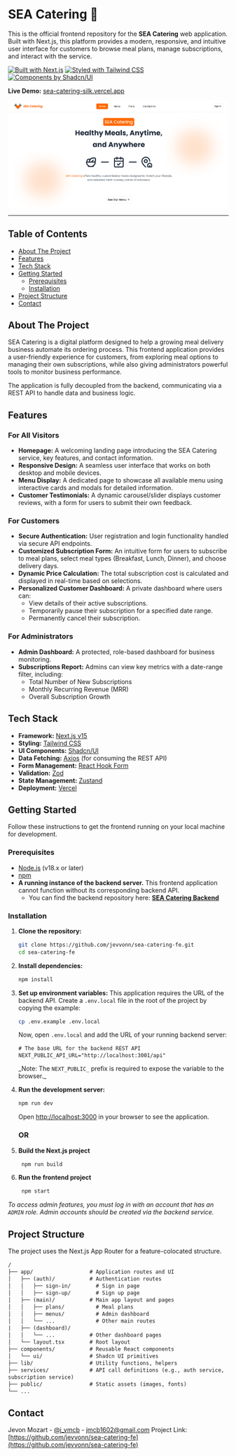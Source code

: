 # SEA Catering 🥕

This is the official frontend repository for the **SEA Catering** web application. Built with Next.js, this platform provides a modern, responsive, and intuitive user interface for customers to browse meal plans, manage subscriptions, and interact with the service.

[![Built with Next.js](https://img.shields.io/badge/Built%20with-Next.js-000000?style=for-the-badge&logo=nextdotjs)](https://nextjs.org/)
[![Styled with Tailwind CSS](https://img.shields.io/badge/Styled%20with-Tailwind%20CSS-38B2AC?style=for-the-badge&logo=tailwind-css)](https://tailwindcss.com/)
[![Components by Shadcn/UI](https://img.shields.io/badge/Components-Shadcn/UI-000000?style=for-the-badge)](https://ui.shadcn.com/)

**Live Demo:** [sea-catering-silk.vercel.app](sea-catering-silk.vercel.app)

![SEA Catering App Screenshot](./public/images/homepage.png)

---

## Table of Contents

- [About The Project](#about-the-project)
- [Features](#features)
- [Tech Stack](#tech-stack)
- [Getting Started](#getting-started)
  - [Prerequisites](#prerequisites)
  - [Installation](#installation)
- [Project Structure](#project-structure)
- [Contact](#contact)

## About The Project

SEA Catering is a digital platform designed to help a growing meal delivery business automate its ordering process. This frontend application provides a user-friendly experience for customers, from exploring meal options to managing their own subscriptions, while also giving administrators powerful tools to monitor business performance.

The application is fully decoupled from the backend, communicating via a REST API to handle data and business logic.

## Features

### For All Visitors

- **Homepage:** A welcoming landing page introducing the SEA Catering service, key features, and contact information.
- **Responsive Design:** A seamless user interface that works on both desktop and mobile devices.
- **Menu Display:** A dedicated page to showcase all available menu using interactive cards and modals for detailed information.
- **Customer Testimonials:** A dynamic carousel/slider displays customer reviews, with a form for users to submit their own feedback.

### For Customers

- **Secure Authentication:** User registration and login functionality handled via secure API endpoints.
- **Customized Subscription Form:** An intuitive form for users to subscribe to meal plans, select meal types (Breakfast, Lunch, Dinner), and choose delivery days.
- **Dynamic Price Calculation:** The total subscription cost is calculated and displayed in real-time based on selections.
- **Personalized Customer Dashboard:** A private dashboard where users can:
  - View details of their active subscriptions.
  - Temporarily pause their subscription for a specified date range.
  - Permanently cancel their subscription.

### For Administrators

- **Admin Dashboard:** A protected, role-based dashboard for business monitoring.
- **Subscriptions Report:** Admins can view key metrics with a date-range filter, including:
  - Total Number of New Subscriptions
  - Monthly Recurring Revenue (MRR)
  - Overall Subscription Growth

## Tech Stack

- **Framework:** [Next.js v15](https://nextjs.org/)
- **Styling:** [Tailwind CSS](https://tailwindcss.com/)
- **UI Components:** [Shadcn/UI](https://ui.shadcn.com/)
- **Data Fetching:** [Axios](https://axios-http.com/) (for consuming the REST API)
- **Form Management:** [React Hook Form](https://react-hook-form.com/)
- **Validation:** [Zod](https://zod.dev/)
- **State Management:** [Zustand](https://zustand-demo.pmnd.rs/)
- **Deployment:** [Vercel](https://vercel.com/)

## Getting Started

Follow these instructions to get the frontend running on your local machine for development.

### Prerequisites

- [Node.js](https://nodejs.org/en/) (v18.x or later)
- [npm](https://www.npmjs.com/get-npm)
- **A running instance of the backend server.** This frontend application cannot function without its corresponding backend API.
  - You can find the backend repository here: **[SEA Catering Backend](https://github.com/jevvonn/sea-catering-be)**

### Installation

1.  **Clone the repository:**

    ```bash
    git clone https://github.com/jevvonn/sea-catering-fe.git
    cd sea-catering-fe
    ```

2.  **Install dependencies:**
    ```bash
    npm install
    ```
3.  **Set up environment variables:**
    This application requires the URL of the backend API. Create a `.env.local` file
    in the root of the project by copying the example:

    ```bash
    cp .env.example .env.local
    ```

    Now, open `.env.local` and add the URL of your running backend server:

    ```env
    # The base URL for the backend REST API
    NEXT_PUBLIC_API_URL="http://localhost:3001/api"
    ```

    _Note: The `NEXT_PUBLIC_` prefix is required to expose the variable to the browser.\_

4.  **Run the development server:**

    ```bash
    npm run dev
    ```

    Open [http://localhost:3000](http://localhost:3000) in your browser to see the application.

    ### OR

5.  **Build the Next.js project**

    ```bash
     npm run build
    ```

6.  **Run the frontend project**

    ```bash
     npm start
    ```

_To access admin features, you must log in with an account that has an `ADMIN` role. Admin accounts should be created via the backend service._

## Project Structure

The project uses the Next.js App Router for a feature-colocated structure.

```
/
├── app/                  # Application routes and UI
│   ├── (auth)/           # Authentication routes
│   │   ├── sign-in/        # Sign in page
│   │   ├── sign-up/        # Sign up page
│   ├── (main)/           # Main app layout and pages
│   │   ├── plans/          # Meal plans
│   │   ├── menus/          # Admin dashboard
│   │   └── ...             # Other main routes
|   ├── (dashboard)/
│   │   └── ...           # Other dashboard pages
│   └── layout.tsx        # Root layout
├── components/           # Reusable React components
│   └── ui/               # Shadcn UI primitives
├── lib/                  # Utility functions, helpers
├── services/             # API call definitions (e.g., auth service, subscription service)
├── public/               # Static assets (images, fonts)
└── ...
```

## Contact

Jevon Mozart - [@j_vmcb](https://instagram.com/j_vmcb) - [jmcb1602@gmail.com](mailto:jmcb1602@gmail.com)
Project Link: [https://github.com/jevvonn/sea-catering-fe](https://github.com/jevvonn/sea-catering-fe)
